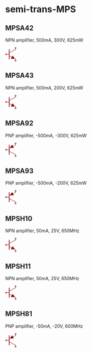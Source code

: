 # semi-trans-MPS

## MPSA42
NPN amplifier, 500mA, 300V, 625mW

![MPSA42__1__1](images/semi-trans-MPS__MPSA42__1__1.png?raw=true) 

## MPSA43
NPN amplifier, 500mA, 200V, 625mW

![MPSA43__1__1](images/semi-trans-MPS__MPSA43__1__1.png?raw=true) 

## MPSA92
PNP amplifier, -500mA, -300V, 625mW

![MPSA92__1__1](images/semi-trans-MPS__MPSA92__1__1.png?raw=true) 

## MPSA93
PNP amplifier, -500mA, -200V, 625mW

![MPSA93__1__1](images/semi-trans-MPS__MPSA93__1__1.png?raw=true) 

## MPSH10
NPN amplifier, 50mA, 25V, 650MHz

![MPSH10__1__1](images/semi-trans-MPS__MPSH10__1__1.png?raw=true) 

## MPSH11
NPN amplifier, 50mA, 25V, 650MHz

![MPSH11__1__1](images/semi-trans-MPS__MPSH11__1__1.png?raw=true) 

## MPSH81
PNP amplifier, -50mA, -20V, 600MHz

![MPSH81__1__1](images/semi-trans-MPS__MPSH81__1__1.png?raw=true) 

